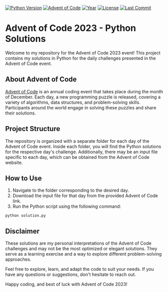 [![Python Version](https://img.shields.io/badge/Python-3.11.3-blue.svg)](https://www.python.org/downloads/release/python-3113/)
[![Advent of Code](https://img.shields.io/badge/Advent%20of%20Code-2023-orange.svg)](https://adventofcode.com/)
[![Year](https://img.shields.io/badge/Year-2023-brightgreen.svg)](https://github.com/Zerhal/AdventOfCode2023)
[![License](https://img.shields.io/badge/License-GPLv3-blue.svg)](https://opensource.org/licenses/GPL-3.0)
[![Last Commit](https://img.shields.io/github/last-commit/Zerhal/AdventOfCode2023.svg)](https://github.com/Zerhal/AdventOfCode2023/commits/main)



Advent of Code 2023 - Python Solutions
======================================


Welcome to my repository for the Advent of Code 2023 event! This project contains my solutions in Python for the daily challenges presented in the Advent of Code event.

About Advent of Code
--------------------

[Advent of Code](https://adventofcode.com/) is an annual coding event that takes place during the month of December. Each day, a new programming puzzle is released, covering a variety of algorithms, data structures, and problem-solving skills. Participants around the world engage in solving these puzzles and share their solutions.

Project Structure
-----------------

The repository is organized with a separate folder for each day of the Advent of Code event. Inside each folder, you will find the Python solutions for the respective day's challenge. Additionally, there may be an input file specific to each day, which can be obtained from the Advent of Code website.

How to Use
----------

1.  Navigate to the folder corresponding to the desired day.
2.  Download the input file for that day from the provided Advent of Code link.
3.  Run the Python script using the following command:


`python solution.py`

Disclaimer
----------

These solutions are my personal interpretations of the Advent of Code challenges and may not be the most optimized or elegant solutions. They serve as a learning exercise and a way to explore different problem-solving approaches.

Feel free to explore, learn, and adapt the code to suit your needs. If you have any questions or suggestions, don't hesitate to reach out.

Happy coding, and best of luck with Advent of Code 2023!

